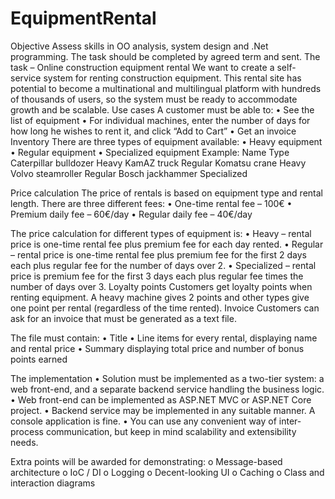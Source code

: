 # EquipmentRental
Objective
Assess skills in OO analysis, system design and .Net programming. The task should be completed by agreed term and sent.
The task – Online construction equipment rental
We want to create a self-service system for renting construction equipment.
This rental site has potential to become a multinational and multilingual platform with hundreds of thousands of users, so the system must be ready to accommodate growth and be scalable.
Use cases
A customer must be able to:
• See the list of equipment
• For individual machines, enter the number of days for how long he wishes to rent it, and click “Add to Cart”
• Get an invoice
Inventory
There are three types of equipment available:
• Heavy equipment
• Regular equipment
• Specialized equipment
Example:
Name	Type
Caterpillar bulldozer	Heavy
KamAZ truck	Regular
Komatsu crane	Heavy
Volvo steamroller	Regular
Bosch jackhammer	Specialized

Price calculation
The price of rentals is based on equipment type and rental length.
There are three different fees:
• One-time rental fee – 100€
• Premium daily fee – 60€/day
• Regular daily fee – 40€/day

The price calculation for different types of equipment is:
• Heavy – rental price is one-time rental fee plus premium fee for each day rented.
• Regular – rental price is one-time rental fee plus premium fee for the first 2 days each plus regular fee for the number of days over 2.
• Specialized – rental price is premium fee for the first 3 days each plus regular fee times the number of days over 3.
Loyalty points
Customers get loyalty points when renting equipment. A heavy machine gives 2 points and other types give one point per rental (regardless of the time rented).
Invoice
Customers can ask for an invoice that must be generated as a text file.

The file must contain:
• Title
• Line items for every rental, displaying name and rental price
• Summary displaying total price and number of bonus points earned

The implementation
• Solution must be implemented as a two-tier system: a web front-end, and a separate backend service handling the business logic.
• Web front-end can be implemented as ASP.NET MVC or ASP.NET Core project.
• Backend service may be implemented in any suitable manner. A console application is fine.
• You can use any convenient way of inter-process communication, but keep in mind scalability and extensibility needs.

Extra points will be awarded for demonstrating:
o Message-based architecture
o IoC / DI
o Logging
o Decent-looking UI
o Caching
o Class and interaction diagrams
